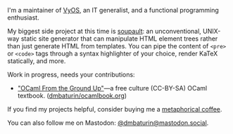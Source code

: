 I'm a maintainer of [VyOS](https://vyos.net), an IT generalist, and a functional programming enthusiast.

My biggest side project at this time is [soupault](https://soupault.app): an unconventional, UNIX-way static site generator that can manipulate HTML element trees rather than just generate HTML from templates.
You can pipe the content of `<pre>` or `<code>` tags through a syntax highlighter of your choice, render KaTeX statically, and more.

Work in progress, needs your contributions:
* ["OCaml From the Ground Up"](https://ocamlbook.org)—a free culture (CC-BY-SA) OCaml textbook. ([dmbaturin/ocamlbook.org](https://github.com/dmbaturin/ocamlbook.org))

If you find my projects helpful, consider buying me a [metaphorical coffee](https://www.buymeacoffee.com/dmbaturin).

You can also follow me on Mastodon: [@dmbaturin@mastodon.social](https://mastodon.social/@dmbaturin).
